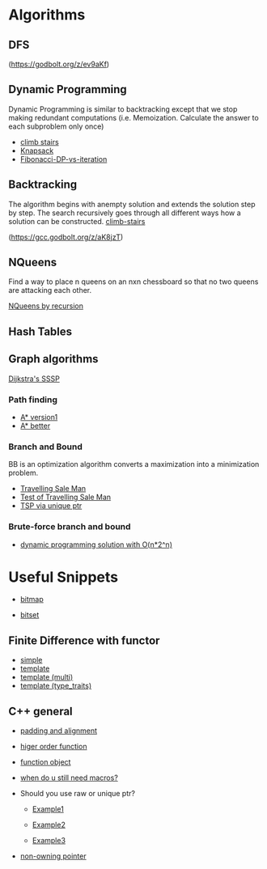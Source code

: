 # Algorithms

## DFS

(https://godbolt.org/z/ev9aKf)

## Dynamic Programming

Dynamic Programming is similar to backtracking except that we stop making redundant computations (i.e. Memoization. Calculate the answer to each subproblem only  once)

* [climb stairs](https://gcc.godbolt.org/z/3orrYE)
* [Knapsack](https://godbolt.org/z/7hWj3d)
* [Fibonacci-DP-vs-iteration](https://gcc.godbolt.org/z/67KPvf)

## Backtracking

The algorithm begins with anempty solution and extends the solution step by step. The search recursively goes through all different ways 
how a solution can be constructed.
[climb-stairs](https://gcc.godbolt.org/z/fdcdzf)

(https://gcc.godbolt.org/z/aK8jzT)

## NQueens

Find a way to place n queens on an nxn chessboard so that no two queens are attacking each other.

[NQueens by recursion](https://gcc.godbolt.org/z/PqP1ro)

## Hash Tables

## Graph algorithms

[Dijkstra's SSSP](https://gcc.godbolt.org/z/GP9xMa)

###  Path finding

* [A* version1](https://godbolt.org/z/fEffWc)
* [A* better](https://godbolt.org/z/zW3z4q)

### Branch and Bound 

BB is an optimization algorithm converts a maximization into a minimization problem.

* [Travelling Sale Man](https://godbolt.org/z/9h95c4)
* [Test of Travelling Sale Man](https://godbolt.org/z/dq5vq7)
* [TSP via unique ptr](https://godbolt.org/z/nE5anv)

### Brute-force branch and bound

* [dynamic programming solution with O(n*2^n)](https://gcc.godbolt.org/z/hxzx9h)

# Useful Snippets

* [bitmap](https://gcc.godbolt.org/z/Pbfqzq)

* [bitset]( https://gcc.godbolt.org/z/5Mv8zo)

## Finite Difference with functor

* [simple](https://gcc.godbolt.org/z/E9WEbv)
* [template](https://gcc.godbolt.org/z/dx9KvE)
* [template (multi)](https://gcc.godbolt.org/z/4a18EP)
* [template (type_traits)](https://gcc.godbolt.org/z/xPTKj6)

## C++ general

* [padding and alignment](https://gcc.godbolt.org/z/ndscGM)
* [higer order function](https://godbolt.org/z/KKTeTT)
* [function object](https://godbolt.org/z/P65rEv)
* [when do u still need macros?](https://godbolt.org/z/M4Kaf3)
* Should you use raw or unique ptr?

  * [Example1](https://godbolt.org/z/qfo6dj)

  * [Example2](https://godbolt.org/z/fGWz9a)

  * [Example3](https://godbolt.org/z/Pqshfj)

* [non-owning pointer](https://godbolt.org/z/95s4Kq)
